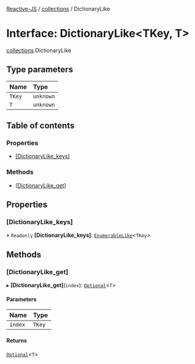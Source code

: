 [Reactive-JS](../README.md) / [collections](../modules/collections.md) / DictionaryLike

# Interface: DictionaryLike\<TKey, T\>

[collections](../modules/collections.md).DictionaryLike

## Type parameters

| Name | Type |
| :------ | :------ |
| `TKey` | `unknown` |
| `T` | `unknown` |

## Table of contents

### Properties

- [[DictionaryLike\_keys]](collections.DictionaryLike.md#[dictionarylike_keys])

### Methods

- [[DictionaryLike\_get]](collections.DictionaryLike.md#[dictionarylike_get])

## Properties

### [DictionaryLike\_keys]

• `Readonly` **[DictionaryLike\_keys]**: [`EnumerableLike`](collections.EnumerableLike.md)\<`TKey`\>

## Methods

### [DictionaryLike\_get]

▸ **[DictionaryLike_get]**(`index`): [`Optional`](../modules/functions.md#optional)\<`T`\>

#### Parameters

| Name | Type |
| :------ | :------ |
| `index` | `TKey` |

#### Returns

[`Optional`](../modules/functions.md#optional)\<`T`\>
